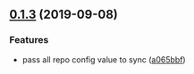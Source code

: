 ## [0.1.3](https://github.com/twinh/gitsync/compare/@gitsync/commit-command@0.1.3...@gitsync/commit-command@0.1.3) (2019-09-08)


### Features

* pass all repo config value to sync ([a065bbf](https://github.com/twinh/gitsync/commit/a065bbf))



